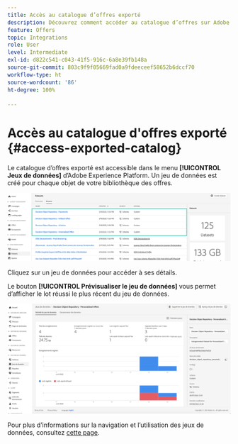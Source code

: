 ```yaml
---
title: Accès au catalogue d’offres exporté
description: Découvrez comment accéder au catalogue d’offres sur Adobe Experience Platform une fois qu’il a été exporté.
feature: Offers
topic: Integrations
role: User
level: Intermediate
exl-id: d822c541-c043-41f5-916c-6a8e39fb148a
source-git-commit: 803c9f9f05669fad0a9fdeeceef58652b6dccf70
workflow-type: ht
source-wordcount: '86'
ht-degree: 100%

---
```


# Accès au catalogue d&#39;offres exporté {#access-exported-catalog}

Le catalogue d’offres exporté est accessible dans le menu **[!UICONTROL Jeux de données]** d’Adobe Experience Platform. Un jeu de données est créé pour chaque objet de votre bibliothèque des offres.

![](../assets/datasets-list.png)

Cliquez sur un jeu de données pour accéder à ses détails.

Le bouton **[!UICONTROL Prévisualiser le jeu de données]** vous permet d’afficher le lot réussi le plus récent du jeu de données.

![](../assets/dataset-activity.png)

Pour plus d’informations sur la navigation et l’utilisation des jeux de données, consultez [cette page](../../data/get-started-datasets.md).
